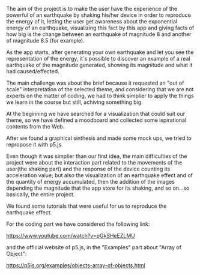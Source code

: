 The aim of the project is to make the user have the experience of the powerful of an earthquake by shaking his/her device in order to reproduce the energy of it, letting the user get awareness about the exponential energy of an earthquake, visualizing this fact by this app and giving facts of how big is the change between an earthquake of magnitude 8 and another of magnitude 8.5 (for example).

As the app starts, after generating your own earthquake and let you see the representation of the energy, it´s possible to discover an example of a real earthquake of the magnitude generated, showing its magnitude and what it had caused/effected.

The main challenge was about the brief because it requested an "out of scale" interpretation of the selected theme, and considering that we are not experts on the matter of coding, we had to think simplier to apply the things we learn in the course but still, achiving something big. 

At the beginning we have searched for a visualization that could suit our theme, so we have defined a moodboard and collected some ispirational contents from the Web.

After we found a graphical sinthesis and made some mock ups, we tried to repropose it with p5.js.

Even though it was simplier than our first idea, the main difficulties of the project were about the interaction part related to the movements  of the user(the shaking part) and the response of the device counting its acceleration value; but also the visualization of an earthquake effect and of the quantity of energy accumulated, then the addition of the images depending the magnitude that the app store for its shaking, and so on…so basically, the entire project.

We found some tutorials that were useful for us to reproduce the earthquake effect. 

For the coding part we have considered the following link:

https://www.youtube.com/watch?v=pGkSHeEZLMU

and the official website of p5.js, in the "Examples" part about "Array of Object":

https://p5js.org/examples/objects-array-of-objects.html
